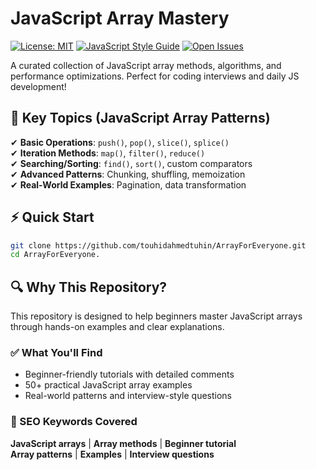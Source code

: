 # JavaScript Array Mastery

[![License: MIT](https://img.shields.io/badge/License-MIT-yellow.svg)](LICENSE) 
[![JavaScript Style Guide](https://img.shields.io/badge/code_style-standard-brightgreen.svg)](https://standardjs.com)
[![Open Issues](https://img.shields.io/github/issues/yourusername/js-array-methods.svg)](https://github.com/yourusername/js-array-methods/issues)

A curated collection of JavaScript array methods, algorithms, and performance optimizations. Perfect for coding interviews and daily JS development!



## 📌 **Key Topics** (JavaScript Array Patterns)  
✔ **Basic Operations**: `push()`, `pop()`, `slice()`, `splice()`  
✔ **Iteration Methods**: `map()`, `filter()`, `reduce()`  
✔ **Searching/Sorting**: `find()`, `sort()`, custom comparators  
✔ **Advanced Patterns**: Chunking, shuffling, memoization  
✔ **Real-World Examples**: Pagination, data transformation  



## ⚡ Quick Start
```bash
git clone https://github.com/touhidahmedtuhin/ArrayForEveryone.git
cd ArrayForEveryone.
```
## 🔍 Why This Repository?

This repository is designed to help beginners master JavaScript arrays through hands-on examples and clear explanations.

### ✅ What You'll Find
- Beginner-friendly tutorials with detailed comments
- 50+ practical JavaScript array examples
- Real-world patterns and interview-style questions

### 🔑 SEO Keywords Covered
**JavaScript arrays** | **Array methods** | **Beginner tutorial**  
**Array patterns** | **Examples** | **Interview questions**
